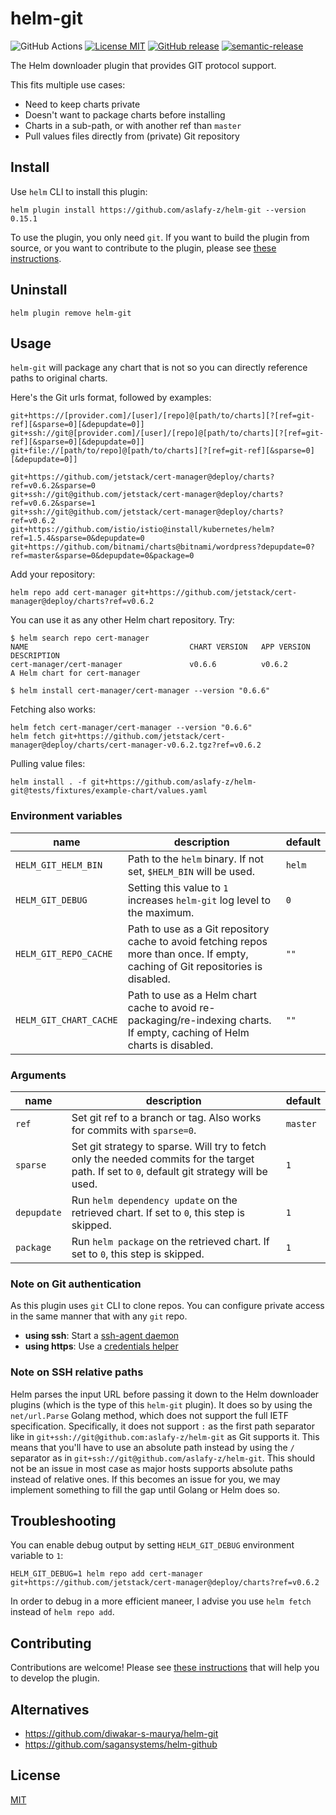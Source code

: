 # helm-git

![GitHub Actions](https://github.com/aslafy-z/helm-git/workflows/test/badge.svg?branch=master)
[![License MIT](https://img.shields.io/badge/license-MIT-blue.svg?style=flat)](./LICENSE)
[![GitHub release](https://img.shields.io/github/tag-date/aslafy-z/helm-git.svg)](https://github.com/aslafy-z/helm-git/releases)
[![semantic-release](https://img.shields.io/badge/%20%20%F0%9F%93%A6%F0%9F%9A%80-semantic--release-e10079.svg)](https://github.com/semantic-release/semantic-release)

The Helm downloader plugin that provides GIT protocol support.

This fits multiple use cases:

- Need to keep charts private
- Doesn't want to package charts before installing
- Charts in a sub-path, or with another ref than `master`
- Pull values files directly from (private) Git repository

## Install

Use `helm` CLI to install this plugin:

    helm plugin install https://github.com/aslafy-z/helm-git --version 0.15.1

To use the plugin, you only need `git`. If you want to build the plugin from source, or you want to contribute
to the plugin, please see [these instructions](.github/CONTRIBUTING.md).

## Uninstall

    helm plugin remove helm-git

## Usage

`helm-git` will package any chart that is not so you can  directly reference paths to original charts.

Here's the Git urls format, followed by examples:

    git+https://[provider.com]/[user]/[repo]@[path/to/charts][?[ref=git-ref][&sparse=0][&depupdate=0]]
    git+ssh://git@[provider.com]/[user]/[repo]@[path/to/charts][?[ref=git-ref][&sparse=0][&depupdate=0]]
    git+file://[path/to/repo]@[path/to/charts][?[ref=git-ref][&sparse=0][&depupdate=0]]

    git+https://github.com/jetstack/cert-manager@deploy/charts?ref=v0.6.2&sparse=0
    git+ssh://git@github.com/jetstack/cert-manager@deploy/charts?ref=v0.6.2&sparse=1
    git+ssh://git@github.com/jetstack/cert-manager@deploy/charts?ref=v0.6.2
    git+https://github.com/istio/istio@install/kubernetes/helm?ref=1.5.4&sparse=0&depupdate=0
    git+https://github.com/bitnami/charts@bitnami/wordpress?depupdate=0?ref=master&sparse=0&depupdate=0&package=0

Add your repository:

    helm repo add cert-manager git+https://github.com/jetstack/cert-manager@deploy/charts?ref=v0.6.2

You can use it as any other Helm chart repository. Try:

    $ helm search repo cert-manager
    NAME                                    CHART VERSION   APP VERSION     DESCRIPTION
    cert-manager/cert-manager               v0.6.6          v0.6.2          A Helm chart for cert-manager

    $ helm install cert-manager/cert-manager --version "0.6.6"

Fetching also works:

    helm fetch cert-manager/cert-manager --version "0.6.6"
    helm fetch git+https://github.com/jetstack/cert-manager@deploy/charts/cert-manager-v0.6.2.tgz?ref=v0.6.2

Pulling value files:

    helm install . -f git+https://github.com/aslafy-z/helm-git@tests/fixtures/example-chart/values.yaml

### Environment variables

**name**|**description**|**default**
--------|---------------|-----------
`HELM_GIT_HELM_BIN`|Path to the `helm` binary. If not set, `$HELM_BIN` will be used.|`helm`
`HELM_GIT_DEBUG`|Setting this value to `1` increases `helm-git` log level to the maximum. |`0`
`HELM_GIT_REPO_CACHE`|Path to use as a Git repository cache to avoid fetching repos more than once. If empty, caching of Git repositories is disabled.|`""`
`HELM_GIT_CHART_CACHE`|Path to use as a Helm chart cache to avoid re-packaging/re-indexing charts. If empty, caching of Helm charts is disabled.|`""`

### Arguments

**name**|**description**|**default**
--------|---------------|-----------
`ref`|Set git ref to a branch or tag. Also works for commits with `sparse=0`.|`master`
`sparse`|Set git strategy to sparse. Will try to fetch only the needed commits for the target path. If set to `0`, default git strategy will be used.|`1`
`depupdate`|Run `helm dependency update` on the retrieved chart. If set to `0`, this step is skipped.|`1`
`package`|Run `helm package` on the retrieved chart. If set to `0`, this step is skipped.|`1`

### Note on Git authentication

As this plugin uses `git` CLI to clone repos. You can configure private access in the same manner that with any `git` repo.

- **using ssh**: Start a [ssh-agent daemon](https://help.github.com/articles/generating-a-new-ssh-key-and-adding-it-to-the-ssh-agent/#adding-your-ssh-key-to-the-ssh-agent)
- **using https**: Use a [credentials helper](https://git-scm.com/docs/gitcredentials)

### Note on SSH relative paths

Helm parses the input URL before passing it down to the Helm downloader plugins (which is the type of this `helm-git` plugin). It does so by using the `net/url.Parse` Golang method, which does not support the full IETF specification. Specifically, it does not support `:` as the first path separator like in `git+ssh://git@github.com:aslafy-z/helm-git` as Git supports it. This means that you'll have to use an absolute path instead by using the `/` separator as in `git+ssh://git@github.com/aslafy-z/helm-git`. This should not be an issue in most case as major hosts supports absolute paths instead of relative ones.
If this becomes an issue for you, we may implement something to fill the gap until Golang or Helm does so. 

## Troubleshooting

You can enable debug output by setting `HELM_GIT_DEBUG` environment variable to `1`:

    HELM_GIT_DEBUG=1 helm repo add cert-manager git+https://github.com/jetstack/cert-manager@deploy/charts?ref=v0.6.2

In order to debug in a more efficient maneer, I advise you use `helm fetch` instead of `helm repo add`.

## Contributing

Contributions are welcome! Please see [these instructions](.github/CONTRIBUTING.md) that will help you to develop the plugin.

## Alternatives

- <https://github.com/diwakar-s-maurya/helm-git>
- <https://github.com/sagansystems/helm-github>

## License

[MIT](LICENSE)
